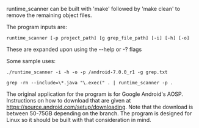 runtime_scanner can be built with 'make'
followed by 'make clean' to remove the remaining object files.

The program inputs are:

    runtime_scanner [-p project_path] [g grep_file_path] [-i] [-h] [-o]

These are expanded upon using the --help or -? flags

Some sample uses:

    ./runtime_scanner -i -h -o -p /android-7.0.0_r1 -g grep.txt
    
    grep -rn --include=\*.java "\.exec(" . | runtime_scanner -p .

The original application for the program is for Google Android's AOSP. Instructions
on how to download that are given at https://source.android.com/setup/downloading.
Note that the download is between 50-75GB depending on the branch. The program is
designed for Linux so it should be built with that consideration in mind.
